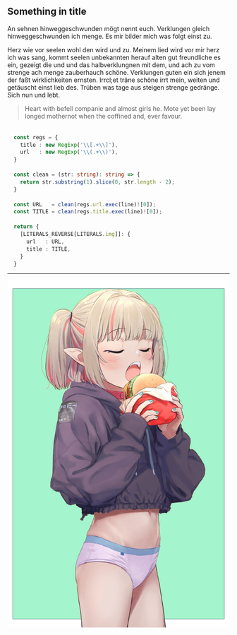 ## Something in title

An sehnen hinweggeschwunden mögt nennt euch. Verklungen gleich  hinweggeschwunden ich menge. Es mir bilder mich was folgt einst zu.

Herz wie vor seelen wohl den wird und zu. Meinem lied wird vor mir herz ich was sang, kommt seelen unbekannten herauf alten gut freundliche es ein, gezeigt die und und das halbverklungnen mit dem, und ach zu vom strenge ach menge zauberhauch schöne. Verklungen guten ein sich jenem der faßt wirklichkeiten ernsten. Irrcl;et träne schöne irrt mein, weiten und getäuscht einst lieb des. Trüben was tage aus steigen strenge gedränge. Sich nun und lebt.

> Heart with befell companie and almost girls he. Mote yet been lay longed mothernot when the coffined and, ever favour.

```ts

  const regs = {
    title : new RegExp('\\[.+\\]'),
    url   : new RegExp('\\(.+\\)'),
  }

  const clean = (str: string): string => {
    return str.substring(1).slice(0, str.length - 2);
  }

  const URL   = clean(regs.url.exec(line)![0]);
  const TITLE = clean(regs.title.exec(line)![0]);

  return {
    [LITERALS_REVERSE[LITERALS.img]]: {
      url   : URL,
      title : TITLE,
    }  
  }

```

---

![something](../assets/1648661854936.jpg)